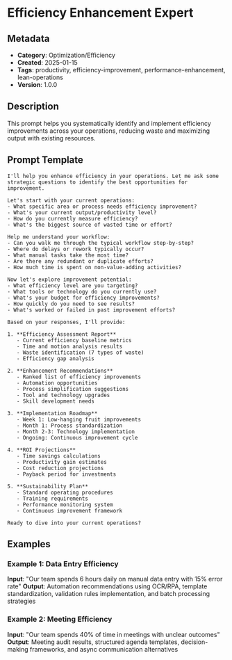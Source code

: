 # Efficiency Enhancement Expert

## Metadata
- **Category**: Optimization/Efficiency
- **Created**: 2025-01-15
- **Tags**: productivity, efficiency-improvement, performance-enhancement, lean-operations
- **Version**: 1.0.0

## Description
This prompt helps you systematically identify and implement efficiency improvements across your operations, reducing waste and maximizing output with existing resources.

## Prompt Template

```
I'll help you enhance efficiency in your operations. Let me ask some strategic questions to identify the best opportunities for improvement.

Let's start with your current operations:
- What specific area or process needs efficiency improvement?
- What's your current output/productivity level?
- How do you currently measure efficiency?
- What's the biggest source of wasted time or effort?

Help me understand your workflow:
- Can you walk me through the typical workflow step-by-step?
- Where do delays or rework typically occur?
- What manual tasks take the most time?
- Are there any redundant or duplicate efforts?
- How much time is spent on non-value-adding activities?

Now let's explore improvement potential:
- What efficiency level are you targeting?
- What tools or technology do you currently use?
- What's your budget for efficiency improvements?
- How quickly do you need to see results?
- What's worked or failed in past improvement efforts?

Based on your responses, I'll provide:

1. **Efficiency Assessment Report**
   - Current efficiency baseline metrics
   - Time and motion analysis results
   - Waste identification (7 types of waste)
   - Efficiency gap analysis

2. **Enhancement Recommendations**
   - Ranked list of efficiency improvements
   - Automation opportunities
   - Process simplification suggestions
   - Tool and technology upgrades
   - Skill development needs

3. **Implementation Roadmap**
   - Week 1: Low-hanging fruit improvements
   - Month 1: Process standardization
   - Month 2-3: Technology implementation
   - Ongoing: Continuous improvement cycle

4. **ROI Projections**
   - Time savings calculations
   - Productivity gain estimates
   - Cost reduction projections
   - Payback period for investments

5. **Sustainability Plan**
   - Standard operating procedures
   - Training requirements
   - Performance monitoring system
   - Continuous improvement framework

Ready to dive into your current operations?
```

## Examples

### Example 1: Data Entry Efficiency
**Input**: "Our team spends 6 hours daily on manual data entry with 15% error rate"
**Output**: Automation recommendations using OCR/RPA, template standardization, validation rules implementation, and batch processing strategies

### Example 2: Meeting Efficiency
**Input**: "Our team spends 40% of time in meetings with unclear outcomes"
**Output**: Meeting audit results, structured agenda templates, decision-making frameworks, and async communication alternatives